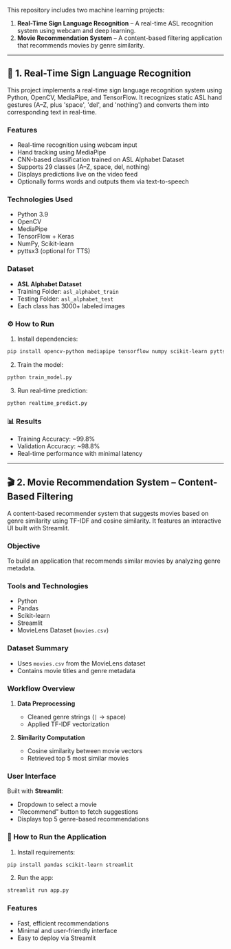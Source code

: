 

This repository includes two machine learning projects:

1. **Real-Time Sign Language Recognition** – A real-time ASL recognition system using webcam and deep learning.
2. **Movie Recommendation System** – A content-based filtering application that recommends movies by genre similarity.

---

## 📘 1. Real-Time Sign Language Recognition

This project implements a real-time sign language recognition system using Python, OpenCV, MediaPipe, and TensorFlow. It recognizes static ASL hand gestures (A–Z, plus 'space', 'del', and 'nothing') and converts them into corresponding text in real-time.

###  Features

- Real-time recognition using webcam input
- Hand tracking using MediaPipe
- CNN-based classification trained on ASL Alphabet Dataset
- Supports 29 classes (A–Z, space, del, nothing)
- Displays predictions live on the video feed
- Optionally forms words and outputs them via text-to-speech

###  Technologies Used

- Python 3.9
- OpenCV
- MediaPipe
- TensorFlow + Keras
- NumPy, Scikit-learn
- pyttsx3 (optional for TTS)

###  Dataset

- **ASL Alphabet Dataset**
- Training Folder: `asl_alphabet_train`
- Testing Folder: `asl_alphabet_test`
- Each class has 3000+ labeled images

### ⚙ How to Run

1. Install dependencies:
```bash
pip install opencv-python mediapipe tensorflow numpy scikit-learn pyttsx3
```

2. Train the model:
```bash
python train_model.py
```

3. Run real-time prediction:
```bash
python realtime_predict.py
```

### 📊 Results

- Training Accuracy: ~99.8%
- Validation Accuracy: ~98.8%
- Real-time performance with minimal latency

---

## 🎬 2. Movie Recommendation System – Content-Based Filtering

A content-based recommender system that suggests movies based on genre similarity using TF-IDF and cosine similarity. It features an interactive UI built with Streamlit.

###  Objective

To build an application that recommends similar movies by analyzing genre metadata.

###  Tools and Technologies

- Python
- Pandas
- Scikit-learn
- Streamlit
- MovieLens Dataset (`movies.csv`)

###  Dataset Summary

- Uses `movies.csv` from the MovieLens dataset
- Contains movie titles and genre metadata

###  Workflow Overview

1. **Data Preprocessing**
   - Cleaned genre strings (`|` → space)
   - Applied TF-IDF vectorization

2. **Similarity Computation**
   - Cosine similarity between movie vectors
   - Retrieved top 5 most similar movies

### User Interface

Built with **Streamlit**:
- Dropdown to select a movie
- "Recommend" button to fetch suggestions
- Displays top 5 genre-based recommendations

### 🚀 How to Run the Application

1. Install requirements:
```bash
pip install pandas scikit-learn streamlit
```

2. Run the app:
```bash
streamlit run app.py
```

###  Features

- Fast, efficient recommendations
- Minimal and user-friendly interface
- Easy to deploy via Streamlit

